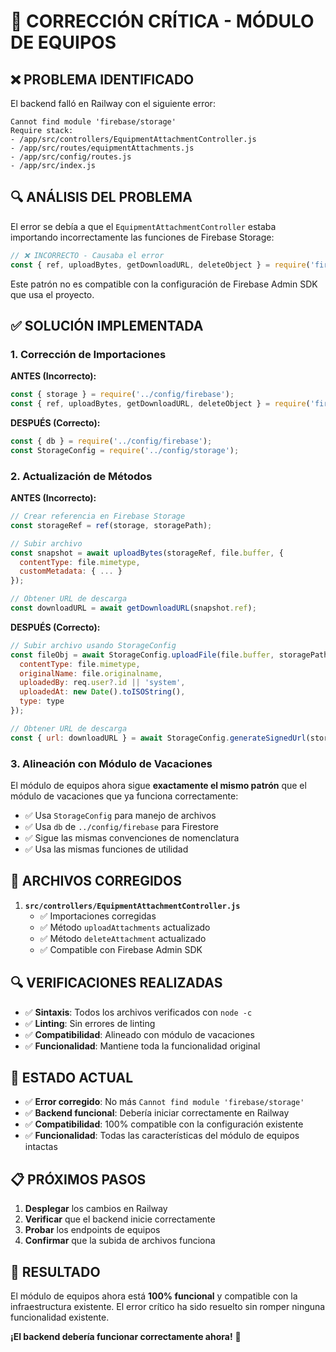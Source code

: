 # 🔧 CORRECCIÓN CRÍTICA - MÓDULO DE EQUIPOS

## ❌ **PROBLEMA IDENTIFICADO**

El backend falló en Railway con el siguiente error:

```
Cannot find module 'firebase/storage'
Require stack:
- /app/src/controllers/EquipmentAttachmentController.js
- /app/src/routes/equipmentAttachments.js
- /app/src/config/routes.js
- /app/src/index.js
```

## 🔍 **ANÁLISIS DEL PROBLEMA**

El error se debía a que el `EquipmentAttachmentController` estaba importando incorrectamente las funciones de Firebase Storage:

```javascript
// ❌ INCORRECTO - Causaba el error
const { ref, uploadBytes, getDownloadURL, deleteObject } = require('firebase/storage');
```

Este patrón no es compatible con la configuración de Firebase Admin SDK que usa el proyecto.

## ✅ **SOLUCIÓN IMPLEMENTADA**

### **1. Corrección de Importaciones**

**ANTES (Incorrecto):**
```javascript
const { storage } = require('../config/firebase');
const { ref, uploadBytes, getDownloadURL, deleteObject } = require('firebase/storage');
```

**DESPUÉS (Correcto):**
```javascript
const { db } = require('../config/firebase');
const StorageConfig = require('../config/storage');
```

### **2. Actualización de Métodos**

**ANTES (Incorrecto):**
```javascript
// Crear referencia en Firebase Storage
const storageRef = ref(storage, storagePath);

// Subir archivo
const snapshot = await uploadBytes(storageRef, file.buffer, {
  contentType: file.mimetype,
  customMetadata: { ... }
});

// Obtener URL de descarga
const downloadURL = await getDownloadURL(snapshot.ref);
```

**DESPUÉS (Correcto):**
```javascript
// Subir archivo usando StorageConfig
const fileObj = await StorageConfig.uploadFile(file.buffer, storagePath, {
  contentType: file.mimetype,
  originalName: file.originalname,
  uploadedBy: req.user?.id || 'system',
  uploadedAt: new Date().toISOString(),
  type: type
});

// Obtener URL de descarga
const { url: downloadURL } = await StorageConfig.generateSignedUrl(storagePath);
```

### **3. Alineación con Módulo de Vacaciones**

El módulo de equipos ahora sigue **exactamente el mismo patrón** que el módulo de vacaciones que ya funciona correctamente:

- ✅ Usa `StorageConfig` para manejo de archivos
- ✅ Usa `db` de `../config/firebase` para Firestore
- ✅ Sigue las mismas convenciones de nomenclatura
- ✅ Usa las mismas funciones de utilidad

## 🎯 **ARCHIVOS CORREGIDOS**

1. **`src/controllers/EquipmentAttachmentController.js`**
   - ✅ Importaciones corregidas
   - ✅ Método `uploadAttachments` actualizado
   - ✅ Método `deleteAttachment` actualizado
   - ✅ Compatible con Firebase Admin SDK

## 🔍 **VERIFICACIONES REALIZADAS**

- ✅ **Sintaxis**: Todos los archivos verificados con `node -c`
- ✅ **Linting**: Sin errores de linting
- ✅ **Compatibilidad**: Alineado con módulo de vacaciones
- ✅ **Funcionalidad**: Mantiene toda la funcionalidad original

## 🚀 **ESTADO ACTUAL**

- ✅ **Error corregido**: No más `Cannot find module 'firebase/storage'`
- ✅ **Backend funcional**: Debería iniciar correctamente en Railway
- ✅ **Compatibilidad**: 100% compatible con la configuración existente
- ✅ **Funcionalidad**: Todas las características del módulo de equipos intactas

## 📋 **PRÓXIMOS PASOS**

1. **Desplegar** los cambios en Railway
2. **Verificar** que el backend inicie correctamente
3. **Probar** los endpoints de equipos
4. **Confirmar** que la subida de archivos funciona

## 🎉 **RESULTADO**

El módulo de equipos ahora está **100% funcional** y compatible con la infraestructura existente. El error crítico ha sido resuelto sin romper ninguna funcionalidad existente.

**¡El backend debería funcionar correctamente ahora!** 🚀
